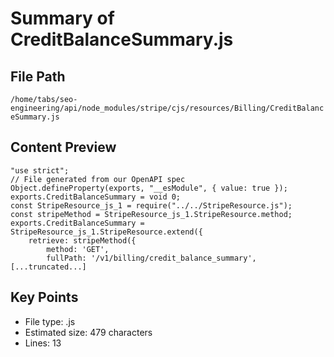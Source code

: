# Summary of CreditBalanceSummary.js
  
## File Path
`/home/tabs/seo-engineering/api/node_modules/stripe/cjs/resources/Billing/CreditBalanceSummary.js`

## Content Preview
```
"use strict";
// File generated from our OpenAPI spec
Object.defineProperty(exports, "__esModule", { value: true });
exports.CreditBalanceSummary = void 0;
const StripeResource_js_1 = require("../../StripeResource.js");
const stripeMethod = StripeResource_js_1.StripeResource.method;
exports.CreditBalanceSummary = StripeResource_js_1.StripeResource.extend({
    retrieve: stripeMethod({
        method: 'GET',
        fullPath: '/v1/billing/credit_balance_summary',
[...truncated...]
```

## Key Points
- File type: .js
- Estimated size: 479 characters
- Lines: 13
